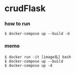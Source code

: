 # crudFlask

### how to run

```
$ docker-compose up --build -d
```

### memo

```
$ docker run -it [image名] bash
$ docker-compose up --build
$ docker-compose up -d
```
